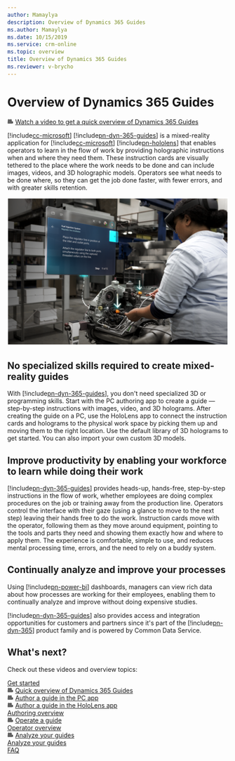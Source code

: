 ```yaml
---
author: Mamaylya
description: Overview of Dynamics 365 Guides
ms.author: Mamaylya
ms.date: 10/15/2019
ms.service: crm-online
ms.topic: overview
title: Overview of Dynamics 365 Guides
ms.reviewer: v-brycho
---
```


# Overview of Dynamics 365 Guides

![Video camera graphic](media/video-camera.PNG "Video camera graphic") [Watch a video to get a quick overview of Dynamics 365 Guides](https://aka.ms/guidesoverview)

[!include[cc-microsoft](../includes/cc-microsoft.md)] [!include[pn-dyn-365-guides](../includes/pn-dyn-365-guides.md)] is a mixed-reality application for [!include[cc-microsoft](../includes/cc-microsoft.md)] [!include[pn-hololens](../includes/pn-hololens.md)] that enables operators to learn in the flow of work by providing holographic instructions when and where they need them. These instruction cards are visually tethered to the place where the work needs to be done and can include images, videos, and 3D holographic models. Operators see what needs to be done where, so they can get the job done faster, with fewer errors, and with greater skills retention. 

![Person using Dynamics 365 Guides while working on a truck engine](media/woman-at-work.PNG "Person using Dynamics 365 Guides while working on a truck engine") 

## No specialized skills required to create mixed-reality guides

With [!include[pn-dyn-365-guides](../includes/pn-dyn-365-guides.md)], you don't need specialized 3D or programming skills. Start with the PC authoring app to create a guide — step-by-step instructions with images, video, and 3D holograms. After creating the guide on a PC, use the HoloLens app to connect the instruction cards and holograms to the physical work space by picking them up and moving them to the right location. Use the default library of 3D holograms to get started. You can also import your own custom 3D models.   

## Improve productivity by enabling your workforce to learn while doing their work

[!include[pn-dyn-365-guides](../includes/pn-dyn-365-guides.md)] provides heads-up, hands-free, step-by-step instructions in the flow of work, whether employees are doing complex procedures on the job or training away from the production line. Operators control the interface with their gaze (using a glance to move to the next step) leaving their hands free to do the work. Instruction cards move with the operator, following them as they move around equipment, pointing to the tools and parts they need and showing them exactly how and where to apply them. The experience is comfortable, simple to use, and reduces mental processing time, errors, and the need to rely on a buddy system. 

## Continually analyze and improve your processes   

Using [!include[pn-power-bi](../includes/pn-power-bi.md)] dashboards, managers can view rich data about how processes are working for their employees, enabling them to continually 
analyze and improve without doing expensive studies. 

[!include[pn-dyn-365-guides](../includes/pn-dyn-365-guides.md)] also provides access and integration opportunities for customers and partners since it's part of the [!include[pn-dyn-365](../includes/pn-dyn-365.md)] product family and is powered by Common Data Service. 

## What's next?

Check out these videos and overview topics:

[Get started](get-started.md)<br>
![Video camera graphic](media/video-camera.PNG "Video camera graphic") [Quick overview of Dynamics 365 Guides](https://aka.ms/guidesoverview)<br>
![Video camera graphic](media/video-camera.PNG "Video camera graphic") [Author a guide in the PC app](https://aka.ms/pcauthor)<br> 
![Video camera graphic](media/video-camera.PNG "Video camera graphic") [Author a guide in the HoloLens app](https://aka.ms/hololensauthor)<br>
[Authoring overview](authoring-overview.md)<br>
![Video camera graphic](media/video-camera.PNG "Video camera graphic") [Operate a guide](https://aka.ms/guidesoperate)<br>
[Operator overview](operator-overview.md)<br>
![Video camera graphic](media/video-camera.PNG "Video camera graphic") [Analyze your guides](https://aka.ms/guidesanalyze)<br>
[Analyze your guides](analytics-guide.md)<br>
[FAQ](faq.md)
